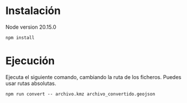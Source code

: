 # Instalación

Node version 20.15.0

```
npm install
```

# Ejecución

Ejecuta el siguiente comando, cambiando la ruta de los ficheros. Puedes usar rutas absolutas.

```
npm run convert -- archivo.kmz archivo_convertido.geojson
```